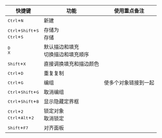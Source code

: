 | 快捷键                                                       | 功能                                   | 使用重点备注         |
| ------------------------------------------------------------ | -------------------------------------- | -------------------- |
| <kbd>Ctrl</kbd>+<kbd>N</kbd>                                 | 新建                                   |                      |
| <kbd>Ctrl</kbd>+<kbd>Shift</kbd>+<kbd>S</kbd><br /><kbd>Ctrl</kbd>+<kbd>S</kbd> | 存储为<br />存储                       |                      |
| <kbd>D</kbd><br /><kbd>X</kbd>                               | 默认描边和填充<br />切换描边和填充顺序 |                      |
| <kbd>Shift</kbd>+<kbd>X</kbd>                                | 直接调换填充和描边颜色                 |                      |
| <kbd>Ctrl</kbd>+<kbd>D</kbd>                                 | 重复复制                               |                      |
| <kbd>Ctrl</kbd>+<kbd>G</kbd>                                 | 编组                                   | 使多个对象链接到一起 |
| <kbd>Ctrl</kbd>+<kbd>Shift</kbd>+<kbd>G</kbd>                | 取消编组                               |                      |
| <kbd>Ctrl</kbd>+<kbd>Shift</kbd>+<kbd>B</kbd>                | 显示隐藏定界框                         |                      |
| <kbd>Ctrl</kbd>+<kbd>2</kbd><br /><kbd>Ctrl</kbd>+<kbd>Alt</kbd>+<kbd>2</kbd> | 锁定对象<br />取消锁定                 |                      |
| <kbd>Shift</kbd>+<kbd>F7</kbd>                               | 对齐面板                               |                      |

